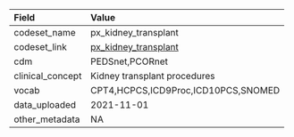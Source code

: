 |Field            |Value                               |
|:----------------|:-----------------------------------|
|codeset_name     |px_kidney_transplant                |
|codeset_link     |[px_kidney_transplant](https://github.com/PEDSnet/Variable-Dictionary/blob/main/procedure/px_kidney_transplant.csv)|
|cdm              |PEDSnet,PCORnet                     |
|clinical_concept |Kidney transplant procedures        |
|vocab            |CPT4,HCPCS,ICD9Proc,ICD10PCS,SNOMED |
|data_uploaded    |2021-11-01                          |
|other_metadata   |NA                                  |
